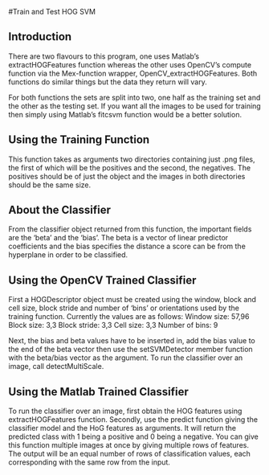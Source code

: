 #Train and Test HOG SVM

Introduction
------------
There are two flavours to this program, one uses Matlab’s extractHOGFeatures function whereas the other uses OpenCV’s compute function via the Mex-function wrapper, OpenCV_extractHOGFeatures. Both functions do similar things but the data they return will vary.

For both functions the sets are split into two, one half as the training set and the other as the testing set. If you want all the images to be used for training then simply using Matlab’s fitcsvm function would be a better solution.

Using the Training Function
---------------------------
This function takes as arguments two directories containing just .png files, the first of which will be the positives and the second, the negatives. The positives should be of just the object and the images in both directories should be the same size.

About the Classifier
--------------------
From the classifier object returned from this function, the important fields are the ‘beta’ and the ‘bias’. The beta is a vector of linear predictor coefficients and the bias specifies the distance a score can be from the hyperplane in order to be classified.

Using the OpenCV Trained Classifier
-----------------------------------
First a HOGDescriptor object must be created using the window, block and cell size, block stride and number of ‘bins’ or orientations used by the training function. Currently the values are as follows:
Window size: 57,96
Block size: 3,3
Block stride: 3,3
Cell size: 3,3
Number of bins: 9

Next, the bias and beta values have to be inserted in, add the bias value to the end of the beta vector then use the setSVMDetector member function with the beta/bias vector as the argument. To run the classifier over an image, call detectMultiScale. 

Using the Matlab Trained Classifier
-----------------------------------
To run the classifier over an image, first obtain the HOG features using extractHOGFeatures function. Secondly, use the predict function giving the classifier model and the HoG features as arguments. It will return the predicted class with 1 being a positive and 0 being a negative. You can give this function multiple images at once by giving multiple rows of features. The output will be an equal number of rows of classification values, each corresponding with the same row from the input.
